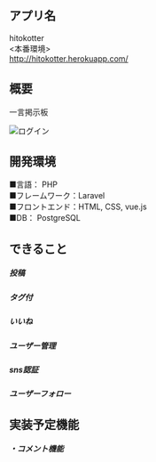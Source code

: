 ## アプリ名

hitokotter<br>
<本番環境><br>
http://hitokotter.herokuapp.com/
<br>
## 概要
一言掲示板

![ログイン](https://user-images.githubusercontent.com/63763161/97005779-e1e46580-1579-11eb-8f74-db9c23612c5d.gif)
## 開発環境
■言語： PHP　<br>
■フレームワーク：Laravel<br>
■フロントエンド：HTML, CSS, vue.js<br>
■DB： PostgreSQL<br>

## できること
##### 投稿 <br>

##### タグ付 <br>
##### いいね <br>
##### ユーザー管理 <br>
##### sns認証 <br>
##### ユーザーフォロー <br>


## 実装予定機能
##### ・コメント機能


